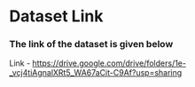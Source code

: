 # Dataset Link

### The link of the dataset is given below

Link - https://drive.google.com/drive/folders/1e-_vcj4tiAgnalXRt5_WA67aCit-C9Af?usp=sharing
